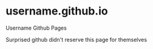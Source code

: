 # username.github.io
Username Github Pages

Surprised github didn't reserve this page for themselves
